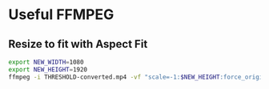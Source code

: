 # Useful FFMPEG

## Resize to fit with Aspect Fit

```bash
export NEW_WIDTH=1080
export NEW_HEIGHT=1920
ffmpeg -i THRESHOLD-converted.mp4 -vf "scale=-1:$NEW_HEIGHT:force_original_aspect_ratio=increase,crop=$NEW_WIDTH:$NEW_HEIGHT,pad=$NEW_WIDTH:$NEW_HEIGHT:(ow-iw)/2:(oh-ih)/2:black" output1.mp4
```
